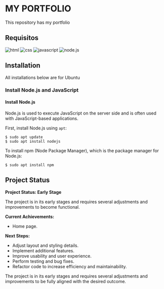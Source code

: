 # MY PORTFOLIO

This repository has my portfolio

## Requisitos

<div>
  <img src="https://img.shields.io/badge/HTML5-E34F26?style=for-the-badge&amp;logo=html5&amp;logoColor=white" alt="html">
  <img src="https://img.shields.io/badge/CSS3-1572B6?style=for-the-badge&amp;logo=css3&amp;logoColor=white" alt="css">
  <img src="https://img.shields.io/badge/JavaScript-323330?style=for-the-badge&amp;logo=javascript&amp;logoColor=F7DF1E" alt="javascript">
  <img src="https://img.shields.io/badge/Node-323330?style=for-the-badge&amp;logo=Node.js&amp;logoColor=339933" alt="node.js">
</div>

## Installation

All installations below are for Ubuntu

### Install Node.js and JavaScript

#### Install Node.js

Node.js is used to execute JavaScript on the server side and is often used with JavaScript-based applications.

First, install Node.js using `apt`:

    $ sudo apt update
    $ sudo apt install nodejs

To install npm (Node Package Manager), which is the package manager for Node.js:

    $ sudo apt install npm

## Project Status

**Project Status: Early Stage**

The project is in its early stages and requires several adjustments and improvements to become functional.

**Current Achievements:**
- Home page.

**Next Steps:**
- Adjust layout and styling details.
- Implement additional features.
- Improve usability and user experience.
- Perform testing and bug fixes.
- Refactor code to increase efficiency and maintainability.

The project is in its early stages and requires several adjustments and improvements to be fully aligned with the desired outcome.